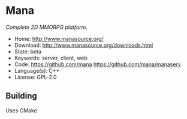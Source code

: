 # Mana

_Complete 2D MMORPG platform._

- Home: http://www.manasource.org/
- Download: http://www.manasource.org/downloads.html
- State: beta
- Keywords: server, client, web
- Code: https://github.com/mana https://github.com/mana/manaserv
- Language(s): C++
- License: GPL-2.0

## Building

Uses CMake
